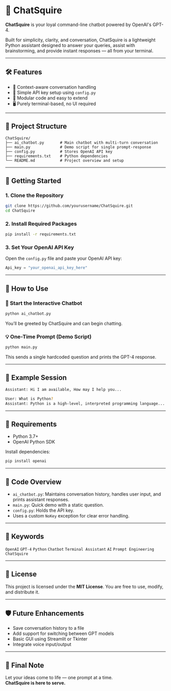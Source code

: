 # 🤖 ChatSquire

**ChatSquire** is your loyal command-line chatbot powered by OpenAI's GPT-4.

Built for simplicity, clarity, and conversation, ChatSquire is a lightweight Python assistant designed to answer your queries, assist with brainstorming, and provide instant responses — all from your terminal.

---

## 🛠️ Features

- 💬 Context-aware conversation handling
- 🔐 Simple API key setup using `config.py`
- 🧩 Modular code and easy to extend
- 🖥️ Purely terminal-based, no UI required

---

## 📂 Project Structure

```
ChatSquire/
├── ai_chatbot.py       # Main chatbot with multi-turn conversation
├── main.py             # Demo script for single prompt-response
├── config.py           # Stores OpenAI API key
├── requirements.txt    # Python dependencies
└── README.md           # Project overview and setup
```

---

## 🚀 Getting Started

### 1. Clone the Repository

```bash
git clone https://github.com/yourusername/ChatSquire.git
cd ChatSquire
```

### 2. Install Required Packages

```bash
pip install -r requirements.txt
```

### 3. Set Your OpenAI API Key

Open the `config.py` file and paste your OpenAI API key:

```python
Api_key = "your_openai_api_key_here"
```

---

## 🧠 How to Use

### 🔁 Start the Interactive Chatbot

```bash
python ai_chatbot.py
```

You’ll be greeted by ChatSquire and can begin chatting.

### 💡 One-Time Prompt (Demo Script)

```bash
python main.py
```

This sends a single hardcoded question and prints the GPT-4 response.

---

## 📌 Example Session

```bash
Assistant: Hi I am available, How may I help you...

User: What is Python?
Assistant: Python is a high-level, interpreted programming language...
```

---

## 🧾 Requirements

- Python 3.7+
- OpenAI Python SDK

Install dependencies:

```bash
pip install openai
```

---

## 📄 Code Overview

- `ai_chatbot.py`: Maintains conversation history, handles user input, and prints assistant responses.
- `main.py`: Quick demo with a static question.
- `config.py`: Holds the API key.
- Uses a custom `NoKey` exception for clear error handling.

---

## 📝 Keywords

`OpenAI` `GPT-4` `Python` `Chatbot` `Terminal Assistant` `AI` `Prompt Engineering` `ChatSquire`

---

## 📃 License

This project is licensed under the **MIT License**. You are free to use, modify, and distribute it.

---

## 🛡️ Future Enhancements

- Save conversation history to a file
- Add support for switching between GPT models
- Basic GUI using Streamlit or Tkinter
- Integrate voice input/output

---

## 💬 Final Note

Let your ideas come to life — one prompt at a time.  
**ChatSquire is here to serve.**

